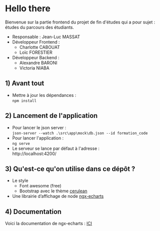 
# Hello there
Bienvenue sur la partie frontend du projet de fin d'études qui a pour sujet : études du parcours des étudiants.     
* Responsable : Jean-Luc MASSAT   
* Développeur Frontend :
    * Charlotte CABOUAT 
    * Loïc FORESTIER
* Développeur Backend : 
    * Alexandre BARONI 
    * Victoria NIABA
    
## 1) Avant tout
* Mettre à jour les dépendances :   
    `npm install`  

## 2) Lancement de l'application
* Pour lancer le json server :  
    `json-server --watch .\src\app\mock\db.json --id formation_code`
* Pour lancer l'application :   
    `ng serve`
* Le serveur se lance par défaut à l'adresse :  
    http://localhost:4200/
## 3) Qu'est-ce qu'on utilise dans ce dépôt ?
* Le style
	* Font awesome (free)
	* Bootstrap avec le thème [cerulean](https://bootswatch.com/cerulean/)
* Une librairie d’affichage de node [ngx-echarts](https://xieziyu.github.io/ngx-echarts/#/welcome)

## 4) Documentation
Voici la documentation de ngx-echarts : [ICI](https://xieziyu.github.io/ngx-echarts/api-doc/)
